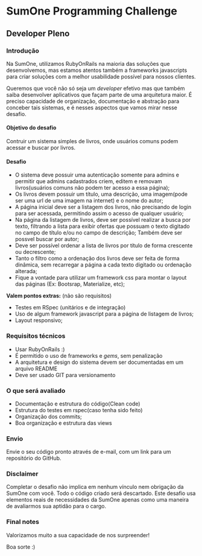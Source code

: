 # SumOne Programming Challenge
## Developer Pleno

### Introdução

Na SumOne, utilizamos RubyOnRails na maioria das soluções que desenvolvemos,
mas estamos atentos também a frameworks javascripts para criar soluções
com a melhor usabilidade possível para nossos clientes.

Queremos que você não só seja um _developer_ efetivo mas que também saiba
desenvolver aplicativos que façam parte de uma arquitetura maior. É preciso
capacidade de organização, documentação e abstração para conceber tais
sistemas, e é nesses aspectos que vamos mirar nesse desafio.

#### Objetivo do desafio

Contruir um sistema simples de livros, onde usuários comuns podem acessar e buscar por livros.

#### Desafio

* O sistema deve possuir uma autenticação somente para admins e permitir que admins cadastrados criem, editem e removam livros(usuários comuns não podem ter acesso a essa página);
* Os livros devem possuir um título, uma descrição, uma imagem(pode ser uma url de uma imagem na internet) e o nome do autor;
* A página inicial deve ser a listagem dos livros, não precisando de login para ser acessada, permitindo assim o acesso de qualquer usuário;
* Na página da listagem de livros, deve ser possível realizar a busca por texto, filtrando a lista para exibir ofertas que possuam o texto digitado no campo de título e/ou no campo de descrição; Também deve ser possvel buscar por autor;
* Deve ser possível ordenar a lista de livros por título de forma crescente ou decrescente;
* Tanto o filtro como a ordenação dos livros deve ser feita de forma dinâmica, sem recarregar a página a cada texto digitado ou ordenação alterada;
* Fique a vontade para utilizar um framework css para montar o layout das páginas (Ex: Bootsrap, Materialize, etc);

**Valem pontos extras:** (não são requisitos)

* Testes em RSpec (unitários e de integração)
* Uso de algum framework javascript para a página de listagem de livros;
* Layout responsivo;

### Requisitos técnicos

* Usar RubyOnRails :)
* É permitido o uso de frameworks e _gems_, sem penalização
* A arquitetura e design do sistema devem ser documentadas em um arquivo README
* Deve ser usado GIT para versionamento

### O que será avaliado

* Documentação e estrutura do código(Clean code)
* Estrutura do testes em rspec(caso tenha sido feito)
* Organização dos commits;
* Boa organização e estrutura das views

### Envio

Envie o seu código pronto através de e-mail, com um link para um repositório
do GitHub.

### Disclaimer

Completar o desafio não implica em nenhum vínculo nem obrigação da SumOne
com você. Todo o código criado será descartado. Este desafio usa elementos
reais de necessidades da SumOne apenas como uma maneira de avaliarmos sua
aptidão para o cargo.

### Final notes

Valorizamos muito a sua capacidade de nos surpreender!

Boa sorte :)
